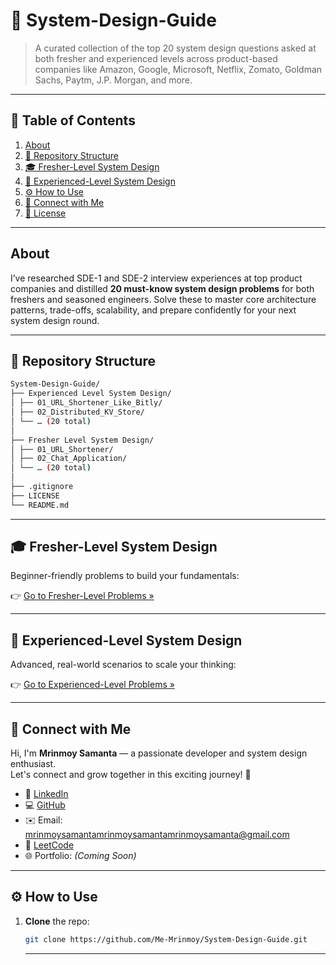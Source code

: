 # 🚀 System-Design-Guide

> A curated collection of the top 20 system design questions asked at both fresher and experienced levels across product-based companies like Amazon, Google, Microsoft, Netflix, Zomato, Goldman Sachs, Paytm, J.P. Morgan, and more.

---

## 📖 Table of Contents

1. [About](#about)  
2. [📂 Repository Structure](#-repository-structure)  
3. [🎓 Fresher-Level System Design](#-fresher-level-system-design)  
4. [🧠 Experienced-Level System Design](#-experienced-level-system-design)  
5. [⚙️ How to Use](#️-how-to-use)  
6. [🤝 Connect with Me](#-connect-with-me)  
7. [📜 License](#-license)  

---

## About

I’ve researched SDE-1 and SDE-2 interview experiences at top product companies and distilled **20 must-know system design problems** for both freshers and seasoned engineers. Solve these to master core architecture patterns, trade-offs, scalability, and prepare confidently for your next system design round.

---

## 📂 Repository Structure
```bash
System-Design-Guide/
├── Experienced Level System Design/
│ ├── 01_URL_Shortener_Like_Bitly/
│ ├── 02_Distributed_KV_Store/
│ └── … (20 total)
│
├── Fresher Level System Design/
│ ├── 01_URL_Shortener/
│ ├── 02_Chat_Application/
│ └── … (20 total)
│
├── .gitignore
├── LICENSE
└── README.md
```

---

## 🎓 Fresher-Level System Design

Beginner-friendly problems to build your fundamentals:

👉 [Go to Fresher-Level Problems »](./Fresher%20Level%20System%20Design/README.md)

---

## 🧠 Experienced-Level System Design

Advanced, real-world scenarios to scale your thinking:

👉 [Go to Experienced-Level Problems »](./Experienced%20Level%20System%20Design/README.md)

---

## 🤝 Connect with Me

Hi, I'm **Mrinmoy Samanta** — a passionate developer and system design enthusiast.  
Let's connect and grow together in this exciting journey! 🚀

- 💼 [LinkedIn](https://www.linkedin.com/in/mrinmoy-samanta-07b617253/)
- 💻 [GitHub](https://github.com/Me-Mrinmoy)
- ✉️ Email: [mrinmoysamantamrinmoysamantamrinmoysamanta@gmail.com](mailto:mrinmoysamantamrinmoysamantamrinmoysamanta@gmail.com)
- 🧠 [LeetCode](https://leetcode.com/Me_Mrinmoy/)
- 🌐 Portfolio: *(Coming Soon)*

---

## ⚙️ How to Use

1. **Clone** the repo:  
   ```bash
   git clone https://github.com/Me-Mrinmoy/System-Design-Guide.git
   ```

   ---
